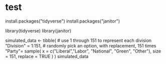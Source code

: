 # test

install.packages("tidyverse")
install.packages("janitor")

library(tidyverse)
library(janitor)

simulated_data <-
  tibble(
    # use 1 through 151 to represent each division
    "Division" = 1:151,
    # randomly pick an option, with replacement, 151 times
    "Party"= sample(
      x = c("Liberal","Labor", "National", "Green", "Other"),
      size = 151,
      replace = TRUE
    )
  )
simulated_data